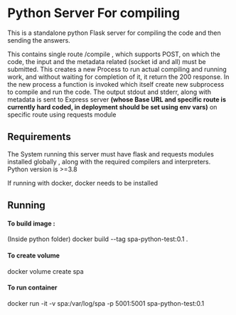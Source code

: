 # Python Server For compiling

This is a standalone python Flask server for compiling the code and then sending the answers.  

This contains single route /compile , which supports POST, on which the code, the input and the metadata related (socket id and all) must be submitted. This creates a new Process to run actual compiling and running work, and without waiting for completion of it, it return the 200 response. 
In the new process a function is invoked which itself create new subprocess to compile and run the code. The output stdout and stderr, along with metadata is sent to Express server **(whose Base URL and specific route is currently hard coded, in deployment should be set using env vars)** on specific route using requests module

## Requirements
The System running this server must have flask and requests modules installed globally , along with the required compilers and interpreters.
Python version is >=3.8

If running with docker, docker needs to be installed

## Running
#### To build image :
(Inside python folder)
docker build --tag spa-python-test:0.1 .
#### To create volume
docker volume create spa

#### To run container
docker run -it -v spa:/var/log/spa -p 5001:5001 spa-python-test:0.1